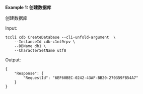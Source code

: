 **Example 1: 创建数据库**

创建数据库

Input: 

```
tccli cdb CreateDatabase --cli-unfold-argument  \
    --InstanceId cdb-c1nl9rpv \
    --DBName db1 \
    --CharacterSetName utf8
```

Output: 
```
{
    "Response": {
        "RequestId": "6EF60BEC-0242-43AF-BB20-270359FB54A7"
    }
}
```

